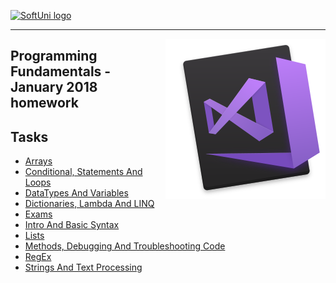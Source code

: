 <a href="https://softuni.bg" rel="Courses">  ![SoftUni logo][logo] <a/>

[logo]: http://innovationstarterbox.bg/wp-content/uploads/2016/05/Softuni_logo_trasparent.png "SoftUni Logo"

---
<img src="vs-for-mac-logo-caption2.png" align="right" />

## <b>Programming Fundamentals - January 2018 homework</b>

## <b>Tasks</b>
- [Arrays](https://github.com/peyopeev0206/SoftUni/tree/master/Programming%20Fundamentals/Arrays)
- [Conditional, Statements And Loops](https://github.com/peyopeev0206/SoftUni/tree/master/Programming%20Fundamentals/ConditionalStatementsAndLoops)
- [DataTypes And Variables](https://github.com/peyopeev0206/SoftUni/tree/master/Programming%20Fundamentals/DataTypesAndVariables)
- [Dictionaries, Lambda And LINQ](https://github.com/peyopeev0206/SoftUni/tree/master/Programming%20Fundamentals/DictionariesLambdaAndLINQ)
- [Exams](https://github.com/peyopeev0206/SoftUni/tree/master/Programming%20Fundamentals/Exams)
- [Intro And Basic Syntax](https://github.com/peyopeev0206/SoftUni/tree/master/Programming%20Fundamentals/IntroAndBasicSyntax)
- [Lists](https://github.com/peyopeev0206/SoftUni/tree/master/Programming%20Fundamentals/Lists)
- [Methods, Debugging And Troubleshooting Code](https://github.com/peyopeev0206/SoftUni/tree/master/Programming%20Fundamentals/MethodsDebuggingAndTroubleshootingCode)
- [RegEx](https://github.com/peyopeev0206/SoftUni/tree/master/Programming%20Fundamentals/RegEx)
- [Strings And Text Processing](https://github.com/peyopeev0206/SoftUni/tree/master/Programming%20Fundamentals/StringsAndTextProcessing)
